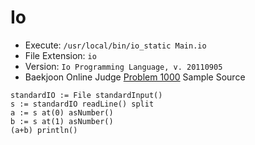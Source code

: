 # Io

* Execute: `/usr/local/bin/io_static Main.io`
* File Extension: `io`
* Version: `Io Programming Language, v. 20110905`
* Baekjoon Online Judge [Problem 1000](https://www.acmicpc.net/problem/1000) Sample Source
````
standardIO := File standardInput()
s := standardIO readLine() split
a := s at(0) asNumber()
b := s at(1) asNumber()
(a+b) println()
````


